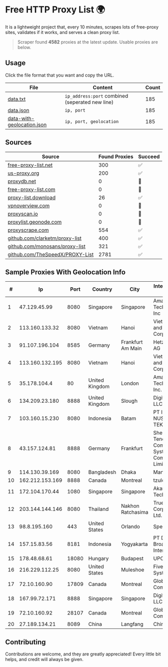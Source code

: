 
# Free HTTP Proxy List 🌍

It is a lightweight project that, every 10 minutes, scrapes lots of free-proxy sites, validates if it works, and serves a clean proxy list.


> Scraper found **4582** proxies at the latest update. Usable proxies are below.

## Usage

Click the file format that you want and copy the URL.


|File|Content|Count|
|----|-------|-----|
|[data.txt](https://raw.githubusercontent.com/themiralay/Proxy-List-World/master/data.txt)|`ip_address:port` combined (seperated new line)|185|
|[data.json](https://raw.githubusercontent.com/themiralay/Proxy-List-World/master/data.json)|`ip, port`|185|
|[data-with-geolocation.json](https://raw.githubusercontent.com/themiralay/Proxy-List-World/master/data-with-geolocation.json)|`ip, port, geolocation`|185|

## Sources

|Source|Found Proxies|Succeed|
|------|-------------|-------|
|[free-proxy-list.net](https://free-proxy-list.net)|300|✅|
|[us-proxy.org](https://www.us-proxy.org)|200|✅|
|[proxydb.net](http://proxydb.net)|0|🚫|
|[free-proxy-list.com](https://free-proxy-list.com/?page=&port=&type%5B%5D=http&type%5B%5D=https&up_time=0&search=Search)|0|🚫|
|[proxy-list.download](https://www.proxy-list.download/HTTP)|26|✅|
|[vpnoverview.com](https://vpnoverview.com/privacy/anonymous-browsing/free-proxy-servers)|0|🚫|
|[proxyscan.io](https://www.proxyscan.io)|0|🚫|
|[proxylist.geonode.com](https://proxylist.geonode.com/api/proxy-list?limit=300&page=1&sort_by=lastChecked&sort_type=desc&protocols=http,https)|0|🚫|
|[proxyscrape.com](https://api.proxyscrape.com/v2/?request=displayproxies&protocol=http&timeout=10000&country=all&ssl=all&anonymity=all)|554|✅|
|[github.com/clarketm/proxy-list](https://raw.githubusercontent.com/clarketm/proxy-list/master/proxy-list-raw.txt)|400|✅|
|[github.com/monosans/proxy-list](https://raw.githubusercontent.com/monosans/proxy-list/main/proxies/http.txt)|321|✅|
|[github.com/TheSpeedX/PROXY-List](https://raw.githubusercontent.com/TheSpeedX/PROXY-List/master/http.txt)|2781|✅|


## Sample Proxies With Geolocation Info

|#|Ip|Port|Country|City|Internet Service Provider|
|-|--|----|-------|----|-------------------------|
|1|47.129.45.99|8080|Singapore|Singapore|Amazon Technologies Inc|
|2|113.160.133.32|8080|Vietnam|Hanoi|VietNam Post and Telecom Corporation|
|3|91.107.196.104|8585|Germany|Frankfurt Am Main|Hetzner Online AG|
|4|113.160.132.195|8080|Vietnam|Hanoi|VietNam Post and Telecom Corporation|
|5|35.178.104.4|80|United Kingdom|London|Amazon Technologies Inc.|
|6|134.209.23.180|8888|United Kingdom|Slough|DigitalOcean, LLC|
|7|103.160.15.230|8080|Indonesia|Batam|PT INFORMASI NUSANTARA TEKNOLOGI|
|8|43.157.124.81|8888|Germany|Frankfurt|Shenzhen Tencent Computer Systems Company Limited|
|9|114.130.39.169|8080|Bangladesh|Dhaka|Mango DHK|
|10|162.212.153.169|8888|Canada|Montreal|tzulo, inc.|
|11|172.104.170.44|1080|Singapore|Singapore|Akamai Technologies|
|12|203.144.144.146|8080|Thailand|Nakhon Ratchasima|True Internet Corporation CO. Ltd.|
|13|98.8.195.160|443|United States|Orlando|Spectrum|
|14|157.15.83.56|8181|Indonesia|Yogyakarta|PT Delapan Broadband Intermedia|
|15|178.48.68.61|18080|Hungary|Budapest|UPC|
|16|216.229.112.25|8080|United States|Muleshoe|Five Area Systems, LLC|
|17|72.10.160.90|17809|Canada|Montreal|GloboTech Communications|
|18|167.99.72.171|8888|Singapore|Singapore|DigitalOcean, LLC|
|19|72.10.160.92|28107|Canada|Montreal|GloboTech Communications|
|20|27.189.134.21|8089|China|Langfang|Chinanet|



## Contributing

Contributions are welcome, and they are greatly appreciated! Every
little bit helps, and credit will always be given.

